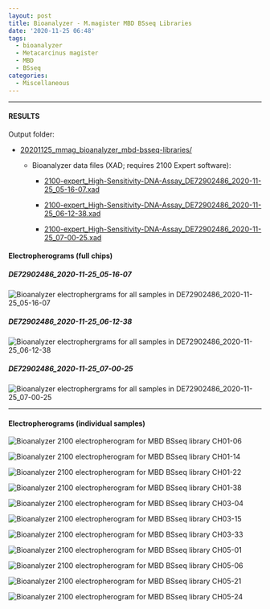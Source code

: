```yaml
---
layout: post
title: Bioanalyzer - M.magister MBD BSseq Libraries
date: '2020-11-25 06:48'
tags:
  - bioanalyzer
  - Metacarcinus magister
  - MBD
  - BSseq
categories:
  - Miscellaneous
---
```




---

#### RESULTS

Output folder:

- [20201125_mmag_bioanalyzer_mbd-bsseq-libraries/](https://gannet.fish.washington.edu/Atumefaciens/20201125_mmag_bioanalyzer_mbd-bsseq-libraries/)

  - Bioanalyzer data files (XAD; requires 2100 Expert software):

    - [2100-expert_High-Sensitivity-DNA-Assay_DE72902486_2020-11-25_05-16-07.xad](https://gannet.fish.washington.edu/Atumefaciens/20201125_mmag_bioanalyzer_mbd-bsseq-libraries/2100-expert_High-Sensitivity-DNA-Assay_DE72902486_2020-11-25_05-16-07.xad)    

    - [2100-expert_High-Sensitivity-DNA-Assay_DE72902486_2020-11-25_06-12-38.xad](https://gannet.fish.washington.edu/Atumefaciens/20201125_mmag_bioanalyzer_mbd-bsseq-libraries/2100-expert_High-Sensitivity-DNA-Assay_DE72902486_2020-11-25_06-12-38.xad)    

    - [2100-expert_High-Sensitivity-DNA-Assay_DE72902486_2020-11-25_07-00-25.xad](https://gannet.fish.washington.edu/Atumefaciens/20201125_mmag_bioanalyzer_mbd-bsseq-libraries/2100-expert_High-Sensitivity-DNA-Assay_DE72902486_2020-11-25_07-00-25.xad)


#### Electropherograms (full chips)

##### DE72902486_2020-11-25_05-16-07

![Bioanalyzer electrophergrams for all samples in DE72902486_2020-11-25_05-16-07](https://gannet.fish.washington.edu/Atumefaciens/20201125_mmag_bioanalyzer_mbd-bsseq-libraries/2100-expert_High-Sensitivity-DNA-Assay_DE72902486_2020-11-25_05-16-07_EGRAM.png)


##### DE72902486_2020-11-25_06-12-38

![Bioanalyzer electrophergrams for all samples in DE72902486_2020-11-25_06-12-38](https://gannet.fish.washington.edu/Atumefaciens/20201125_mmag_bioanalyzer_mbd-bsseq-libraries/2100-expert_High-Sensitivity-DNA-Assay_DE72902486_2020-11-25_06-12-38_EGRAM.png)


##### DE72902486_2020-11-25_07-00-25

![Bioanalyzer electrophergrams for all samples in DE72902486_2020-11-25_07-00-25](https://gannet.fish.washington.edu/Atumefaciens/20201125_mmag_bioanalyzer_mbd-bsseq-libraries/2100-expert_High-Sensitivity-DNA-Assay_DE72902486_2020-11-25_07-00-25_EGRAM.png)


---

#### Electropherograms (individual samples)

![Bioanalyzer 2100 electropherogram for MBD BSseq library CH01-06](https://gannet.fish.washington.edu/Atumefaciens/20201125_mmag_bioanalyzer_mbd-bsseq-libraries/2100-expert_High-Sensitivity-DNA-Assay_DE72902486_2020-11-25_05-16-07_EGRAM_Sample1.png)

![Bioanalyzer 2100 electropherogram for MBD BSseq library CH01-14](https://gannet.fish.washington.edu/Atumefaciens/20201125_mmag_bioanalyzer_mbd-bsseq-libraries/2100-expert_High-Sensitivity-DNA-Assay_DE72902486_2020-11-25_05-16-07_EGRAM_Sample2.png)

![Bioanalyzer 2100 electropherogram for MBD BSseq library CH01-22](https://gannet.fish.washington.edu/Atumefaciens/20201125_mmag_bioanalyzer_mbd-bsseq-libraries/2100-expert_High-Sensitivity-DNA-Assay_DE72902486_2020-11-25_05-16-07_EGRAM_Sample3.png)

![Bioanalyzer 2100 electropherogram for MBD BSseq library CH01-38](https://gannet.fish.washington.edu/Atumefaciens/20201125_mmag_bioanalyzer_mbd-bsseq-libraries/2100-expert_High-Sensitivity-DNA-Assay_DE72902486_2020-11-25_05-16-07_EGRAM_Sample4.png)

![Bioanalyzer 2100 electropherogram for MBD BSseq library CH03-04](https://gannet.fish.washington.edu/Atumefaciens/20201125_mmag_bioanalyzer_mbd-bsseq-libraries/2100-expert_High-Sensitivity-DNA-Assay_DE72902486_2020-11-25_05-16-07_EGRAM_Sample5.png)

![Bioanalyzer 2100 electropherogram for MBD BSseq library CH03-15](https://gannet.fish.washington.edu/Atumefaciens/20201125_mmag_bioanalyzer_mbd-bsseq-libraries/2100-expert_High-Sensitivity-DNA-Assay_DE72902486_2020-11-25_05-16-07_EGRAM_Sample6.png)

![Bioanalyzer 2100 electropherogram for MBD BSseq library CH03-33](https://gannet.fish.washington.edu/Atumefaciens/20201125_mmag_bioanalyzer_mbd-bsseq-libraries/2100-expert_High-Sensitivity-DNA-Assay_DE72902486_2020-11-25_05-16-07_EGRAM_Sample7.png)

![Bioanalyzer 2100 electropherogram for MBD BSseq library CH05-01](https://gannet.fish.washington.edu/Atumefaciens/20201125_mmag_bioanalyzer_mbd-bsseq-libraries/2100-expert_High-Sensitivity-DNA-Assay_DE72902486_2020-11-25_05-16-07_EGRAM_Sample8.png)

![Bioanalyzer 2100 electropherogram for MBD BSseq library CH05-06](https://gannet.fish.washington.edu/Atumefaciens/20201125_mmag_bioanalyzer_mbd-bsseq-libraries/2100-expert_High-Sensitivity-DNA-Assay_DE72902486_2020-11-25_05-16-07_EGRAM_Sample9.png)

![Bioanalyzer 2100 electropherogram for MBD BSseq library CH05-21](https://gannet.fish.washington.edu/Atumefaciens/20201125_mmag_bioanalyzer_mbd-bsseq-libraries/2100-expert_High-Sensitivity-DNA-Assay_DE72902486_2020-11-25_05-16-07_EGRAM_Sample10.png)

![Bioanalyzer 2100 electropherogram for MBD BSseq library CH05-24](https://gannet.fish.washington.edu/Atumefaciens/20201125_mmag_bioanalyzer_mbd-bsseq-libraries/2100-expert_High-Sensitivity-DNA-Assay_DE72902486_2020-11-25_05-16-07_EGRAM_Sample11.png)
